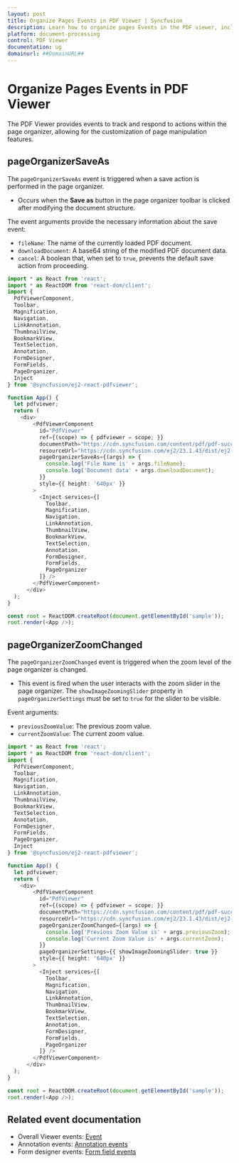 ```yaml
---
layout: post
title: Organize Pages Events in PDF Viewer | Syncfusion
description: Learn how to organize pages Events in the PDF viewer, including rotating, rearranging, inserting, deleting, and copying pages on mobile devices.
platform: document-processing
control: PDF Viewer
documentation: ug
domainurl: ##DomainURL##
---
```


# Organize Pages Events in PDF Viewer

The PDF Viewer provides events to track and respond to actions within the page organizer, allowing for the customization of page manipulation features.

## pageOrganizerSaveAs

The `pageOrganizerSaveAs` event is triggered when a save action is performed in the page organizer.

-  Occurs when the **Save as** button in the page organizer toolbar is clicked after modifying the document structure.

The event arguments provide the necessary information about the save event:

- `fileName`: The name of the currently loaded PDF document.
- `downloadDocument`: A base64 string of the modified PDF document data.
- `cancel`: A boolean that, when set to `true`, prevents the default save action from proceeding.

```typescript
import * as React from 'react';
import * as ReactDOM from 'react-dom/client';
import {
  PdfViewerComponent,
  Toolbar,
  Magnification,
  Navigation,
  LinkAnnotation,
  ThumbnailView,
  BookmarkView,
  TextSelection,
  Annotation,
  FormDesigner,
  FormFields,
  PageOrganizer,
  Inject
} from '@syncfusion/ej2-react-pdfviewer';

function App() {
  let pdfviewer;
  return (
    <div>
        <PdfViewerComponent
          id="PdfViewer"
          ref={(scope) => { pdfviewer = scope; }}
          documentPath="https://cdn.syncfusion.com/content/pdf/pdf-succinctly.pdf"
          resourceUrl="https://cdn.syncfusion.com/ej2/23.1.43/dist/ej2-pdfviewer-lib"
          pageOrganizerSaveAs={(args) => {
            console.log('File Name is' + args.fileName);
            console.log('Document data' + args.downloadDocument);
          }}
          style={{ height: '640px' }}
        >
          <Inject services={[
            Toolbar,
            Magnification,
            Navigation,
            LinkAnnotation,
            ThumbnailView,
            BookmarkView,
            TextSelection,
            Annotation,
            FormDesigner,
            FormFields,
            PageOrganizer
          ]} />
        </PdfViewerComponent>
      </div>
  );
}

const root = ReactDOM.createRoot(document.getElementById('sample'));
root.render(<App />);
```

## pageOrganizerZoomChanged

The `pageOrganizerZoomChanged` event is triggered when the zoom level of the page organizer is changed.

-  This event is fired when the user interacts with the zoom slider in the page organizer. The `showImageZoomingSlider` property in `pageOrganizerSettings` must be set to `true` for the slider to be visible.


Event arguments:

- `previousZoomValue`: The previous zoom value.
- `currentZoomValue`: The current zoom value.

```typescript
import * as React from 'react';
import * as ReactDOM from 'react-dom/client';
import {
  PdfViewerComponent,
  Toolbar,
  Magnification,
  Navigation,
  LinkAnnotation,
  ThumbnailView,
  BookmarkView,
  TextSelection,
  Annotation,
  FormDesigner,
  FormFields,
  PageOrganizer,
  Inject
} from '@syncfusion/ej2-react-pdfviewer';

function App() {
  let pdfviewer;
  return (
    <div>
        <PdfViewerComponent
          id="PdfViewer"
          ref={(scope) => { pdfviewer = scope; }}
          documentPath="https://cdn.syncfusion.com/content/pdf/pdf-succinctly.pdf"
          resourceUrl="https://cdn.syncfusion.com/ej2/23.1.43/dist/ej2-pdfviewer-lib"
          pageOrganizerZoomChanged={(args) => {
            console.log('Previous Zoom Value is' + args.previousZoom);
            console.log('Current Zoom Value is' + args.currentZoom);
          }}
          pageOrganizerSettings={{ showImageZoomingSlider: true }}
          style={{ height: '640px' }}
        >
          <Inject services={[
            Toolbar,
            Magnification,
            Navigation,
            LinkAnnotation,
            ThumbnailView,
            BookmarkView,
            TextSelection,
            Annotation,
            FormDesigner,
            FormFields,
            PageOrganizer
          ]} />
        </PdfViewerComponent>
      </div>
  );
}

const root = ReactDOM.createRoot(document.getElementById('sample'));
root.render(<App />);
```

## Related event documentation

- Overall Viewer events: [Event](../event.md)
- Annotation events: [Annotation events](../annotations/annotation-event.md)
- Form designer events: [Form field events](../form-designer/form-field-events.md)